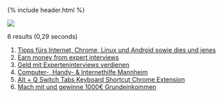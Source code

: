 {% include header.html %}

![](https://github.com/orschiro/orschiro/blob/master/Screenshot_2018-12-13_16-53-17.png?raw=true)

6 results (0,29 seconds) 

1. [Tipps fürs Internet, Chrome, Linux und Android sowie dies und jenes](http://orschi.ro/)
5. [Earn money from expert interviews](https://app.respondent.io/r/robertorzanna-dc40dda76f3b)
6. [Geld mit Experteninterviews verdienen](https://app.respondent.io/r/robertorzanna-dc40dda76f3b)
8. [Computer-, Handy- & Internethilfe Mannheim](https://goo.gl/maps/c1uTMZX5Mtm)
9. [Alt + Q Switch Tabs Keyboard Shortcut Chrome Extension](https://chrome.google.com/webstore/detail/alt-%20-q-switch-tabs-keybo/odhjcgnlbagjllfbilicalpigimhdcll)
13. [Mach mit und gewinne 1000€ Grundeinkommen](www.meinbge.de/fuer-dich/f17431bcf77ddfa8fd0d)

